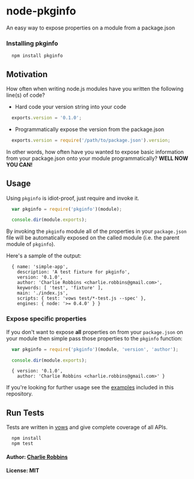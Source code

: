 # node-pkginfo

An easy way to expose properties on a module from a package.json

### Installing pkginfo
```
  npm install pkginfo
```

## Motivation
How often when writing node.js modules have you written the following line(s) of code?

* Hard code your version string into your code

``` js
  exports.version = '0.1.0';
```

* Programmatically expose the version from the package.json

``` js
  exports.version = require('/path/to/package.json').version;
```

In other words, how often have you wanted to expose basic information from your package.json onto your module programmatically? **WELL NOW YOU CAN!**

## Usage

Using `pkginfo` is idiot-proof, just require and invoke it.

``` js
  var pkginfo = require('pkginfo')(module);

  console.dir(module.exports);
```

By invoking the `pkginfo` module all of the properties in your `package.json` file will be automatically exposed on the called module (i.e. the parent module of `pkginfo`).

Here's a sample of the output:

```
  { name: 'simple-app',
    description: 'A test fixture for pkginfo',
    version: '0.1.0',
    author: 'Charlie Robbins <charlie.robbins@gmail.com>',
    keywords: [ 'test', 'fixture' ],
    main: './index.js',
    scripts: { test: 'vows test/*-test.js --spec' },
    engines: { node: '>= 0.4.0' } }
```

### Expose specific properties
If you don't want to expose **all** properties on from your `package.json` on your module then simple pass those properties to the `pkginfo` function:

``` js
  var pkginfo = require('pkginfo')(module, 'version', 'author');

  console.dir(module.exports);
```

```
  { version: '0.1.0',
    author: 'Charlie Robbins <charlie.robbins@gmail.com>' }
```

If you're looking for further usage see the [examples][0] included in this repository.

## Run Tests
Tests are written in [vows][1] and give complete coverage of all APIs.

```
  npm install
  npm test
```

[0]: https://github.com/indexzero/node-pkginfo/tree/master/examples
[1]: http://vowsjs.org

#### Author: [Charlie Robbins](http://github.com/indexzero)
#### License: MIT
